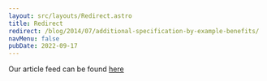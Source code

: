 ```yaml
---
layout: src/layouts/Redirect.astro
title: Redirect
redirect: /blog/2014/07/additional-specification-by-example-benefits/
navMenu: false
pubDate: 2022-09-17
---
```

<div>
Our article feed can be found <a href="/blog/2014/07/additional-specification-by-example-benefits/">here</a>
</div>
